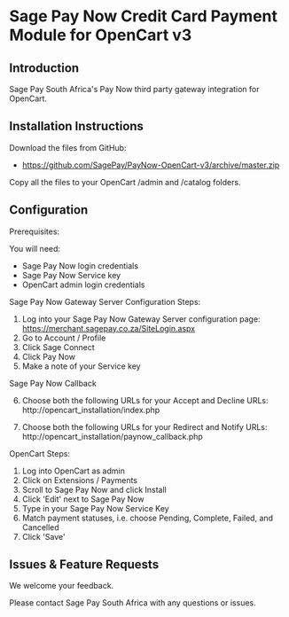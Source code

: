 Sage Pay Now Credit Card Payment Module for OpenCart v3
=======================================================

Introduction
------------
Sage Pay South Africa's Pay Now third party gateway integration for OpenCart.

Installation Instructions
-------------------------
Download the files from GitHub:

* https://github.com/SagePay/PayNow-OpenCart-v3/archive/master.zip

Copy all the files to your OpenCart /admin and /catalog folders.

Configuration
-------------

Prerequisites:

You will need:

* Sage Pay Now login credentials
* Sage Pay Now Service key
* OpenCart admin login credentials

Sage Pay Now Gateway Server Configuration Steps:

1. Log into your Sage Pay Now Gateway Server configuration page:
	https://merchant.sagepay.co.za/SiteLogin.aspx
2. Go to Account / Profile
3. Click Sage Connect
4. Click Pay Now
5. Make a note of your Service key

Sage Pay Now Callback

6. Choose both the following URLs for your Accept and Decline URLs:
	http://opencart_installation/index.php

7. Choose both the following URLs for your Redirect and Notify URLs:
	http://opencart_installation/paynow_callback.php

OpenCart Steps:

1. Log into OpenCart as admin
2. Click on Extensions / Payments
3. Scroll to Sage Pay Now and click Install
4. Click 'Edit' next to Sage Pay Now
5. Type in your Sage Pay Now Service Key
6. Match payment statuses, i.e. choose Pending, Complete, Failed, and Cancelled
7. Click 'Save'

Issues & Feature Requests
-------------------------

We welcome your feedback.

Please contact Sage Pay South Africa with any questions or issues.
